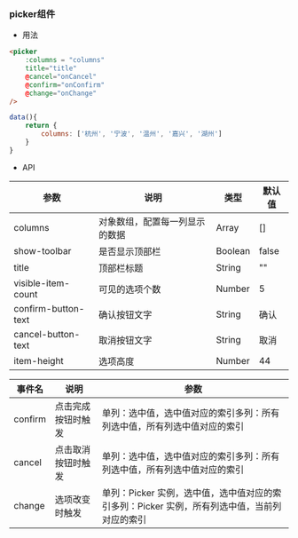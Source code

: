### picker组件

- 用法

```html
<picker
    :columns = "columns"
    title="title"
    @cancel="onCancel"
    @confirm="onConfirm"
    @change="onChange"
/>
```
```javascript
data(){
    return {
        columns: ['杭州', '宁波', '温州', '嘉兴', '湖州']
    }
}
```
- API

| 参数 | 说明 |  类型 | 默认值 |
| --- | --- | --- | --- |
|columns|对象数组，配置每一列显示的数据|Array|[]|
|show-toolbar|是否显示顶部栏|Boolean|false|
|title|顶部栏标题|String|""|
|visible-item-count|可见的选项个数	|Number|5|
|confirm-button-text|确认按钮文字	|String|确认|
|cancel-button-text	|取消按钮文字	|String|取消|
|item-height|选项高度|Number|44|


|事件名	|说明	|参数|
| --- | --- | --- |
|confirm |	点击完成按钮时触发 | 单列：选中值，选中值对应的索引多列：所有列选中值，所有列选中值对应的索引|
|cancel	 | 点击取消按钮时触发  | 单列：选中值，选中值对应的索引多列：所有列选中值，所有列选中值对应的索引|
|change	 | 选项改变时触发	   | 单列：Picker 实例，选中值，选中值对应的索引多列：Picker 实例，所有列选中值，当前列对应的索引|
